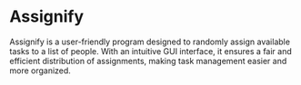 # Assignify
Assignify is a user-friendly program designed to randomly assign available tasks to a list of people. With an intuitive GUI interface, it ensures a fair and efficient distribution of assignments, making task management easier and more organized.
